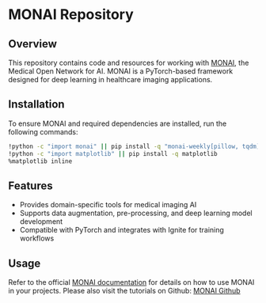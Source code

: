 # MONAI Repository

## Overview
This repository contains code and resources for working with [MONAI](https://monai.io/), the Medical Open Network for AI. MONAI is a PyTorch-based framework designed for deep learning in healthcare imaging applications.

## Installation
To ensure MONAI and required dependencies are installed, run the following commands:

```bash
!python -c "import monai" || pip install -q "monai-weekly[pillow, tqdm]"
!python -c "import matplotlib" || pip install -q matplotlib
%matplotlib inline
```

## Features
- Provides domain-specific tools for medical imaging AI
- Supports data augmentation, pre-processing, and deep learning model development
- Compatible with PyTorch and integrates with Ignite for training workflows

## Usage
Refer to the official [MONAI documentation](https://docs.monai.io/) for details on how to use MONAI in your projects.
Please also visit the tutorials on Github: [MONAI Github](https://github.com/Project-MONAI/tutorials/tree/main/2d_classification)


